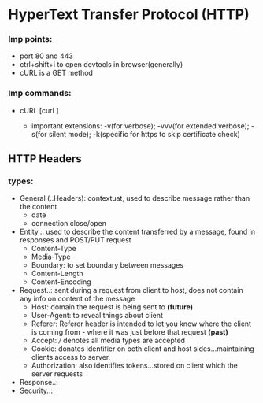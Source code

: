 # HyperText Transfer Protocol (HTTP)

### Imp points:
- port 80 and 443
- ctrl+shift+i to open devtools in browser(generally)
- cURL is a GET method


### Imp commands:
- cURL [curl <url>]
	- important extensions: -v(for verbose); -vvv(for extended verbose); -s(for silent mode); -k(specific for https to skip certificate check)

## HTTP Headers
### types:
- General (..Headers): contextuat, used to describe message rather than the content
	- date
	- connection close/open
- Entity..: used to describe the content transferred by a message, found in responses and POST/PUT request
	- Content-Type
	- Media-Type
	- Boundary: to set boundary between messages
	- Content-Length
	- Content-Encoding
- Request..: sent during a request from client to host, does not contain any info on content of the message
	- Host: domain the request is being sent to **(future)**
	- User-Agent: to reveal things about client
	- Referer:  Referer header is intended to let you know where the client is coming from - where it was just before that request **(past)**
	- Accept: */* denotes all media types are accepted
	- Cookie: donates identifier on both client and host sides...maintaining clients access to server.
	- Authorization: also identifies tokens...stored on client which the server requests
- Response..: 
- Security..:
